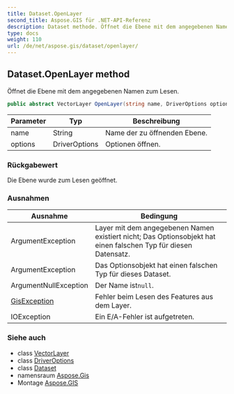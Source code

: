 ```yaml
---
title: Dataset.OpenLayer
second_title: Aspose.GIS für .NET-API-Referenz
description: Dataset methode. Öffnet die Ebene mit dem angegebenen Namen zum Lesen.
type: docs
weight: 110
url: /de/net/aspose.gis/dataset/openlayer/
---
```

## Dataset.OpenLayer method

Öffnet die Ebene mit dem angegebenen Namen zum Lesen.

```csharp
public abstract VectorLayer OpenLayer(string name, DriverOptions options = null)
```

| Parameter | Typ | Beschreibung |
| --- | --- | --- |
| name | String | Name der zu öffnenden Ebene. |
| options | DriverOptions | Optionen öffnen. |

### Rückgabewert

Die Ebene wurde zum Lesen geöffnet.

### Ausnahmen

| Ausnahme | Bedingung |
| --- | --- |
| ArgumentException | Layer mit dem angegebenen Namen existiert nicht; Das Optionsobjekt hat einen falschen Typ für diesen Datensatz. |
| ArgumentException | Das Optionsobjekt hat einen falschen Typ für dieses Dataset. |
| ArgumentNullException | Der Name ist`null`. |
| [GisException](../../gisexception/) | Fehler beim Lesen des Features aus dem Layer. |
| IOException | Ein E/A-Fehler ist aufgetreten. |

### Siehe auch

* class [VectorLayer](../../vectorlayer/)
* class [DriverOptions](../../driveroptions/)
* class [Dataset](../)
* namensraum [Aspose.Gis](../../dataset/)
* Montage [Aspose.GIS](../../../)


